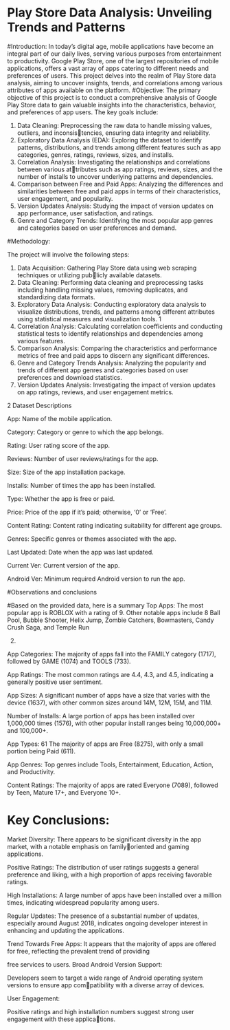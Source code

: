 # Play Store Data Analysis: Unveiling Trends and Patterns
#Introduction: 
In today’s digital age, mobile applications have become an integral part of our
daily lives, serving various purposes from entertainment to productivity. Google Play Store, one
of the largest repositories of mobile applications, offers a vast array of apps catering to different
needs and preferences of users. This project delves into the realm of Play Store data analysis,
aiming to uncover insights, trends, and correlations among various attributes of apps available on
the platform.
#Objective: 
The primary objective of this project is to conduct a comprehensive analysis of
Google Play Store data to gain valuable insights into the characteristics, behavior, and preferences
of app users. The key goals include:

1. Data Cleaning: Preprocessing the raw data to handle missing values, outliers, and inconsistencies, ensuring data integrity and reliability.
2. Exploratory Data Analysis (EDA): Exploring the dataset to identify patterns, distributions,
and trends among different features such as app categories, genres, ratings, reviews, sizes,
and installs.
3. Correlation Analysis: Investigating the relationships and correlations between various attributes such as app ratings, reviews, sizes, and the number of installs to uncover underlying
patterns and dependencies.
4. Comparison between Free and Paid Apps: Analyzing the differences and similarities between
free and paid apps in terms of their characteristics, user engagement, and popularity.
5. Version Updates Analysis: Studying the impact of version updates on app performance, user
satisfaction, and ratings.
6. Genre and Category Trends: Identifying the most popular app genres and categories based
on user preferences and demand.


#Methodology:

The project will involve the following steps:
1. Data Acquisition: Gathering Play Store data using web scraping techniques or utilizing publicly available datasets.
2. Data Cleaning: Performing data cleaning and preprocessing tasks including handling missing
values, removing duplicates, and standardizing data formats.
3. Exploratory Data Analysis: Conducting exploratory data analysis to visualize distributions,
trends, and patterns among different attributes using statistical measures and visualization
tools.
1
4. Correlation Analysis: Calculating correlation coefficients and conducting statistical tests to
identify relationships and dependencies among various features.
5. Comparison Analysis: Comparing the characteristics and performance metrics of free and
paid apps to discern any significant differences.
6. Genre and Category Trends Analysis: Analyzing the popularity and trends of different app
genres and categories based on user preferences and download statistics.
7. Version Updates Analysis: Investigating the impact of version updates on app ratings, reviews,
and user engagement metrics.


2 Dataset Descriptions

App: Name of the mobile application.

Category: Category or genre to which the app belongs.

Rating: User rating score of the app.

Reviews: Number of user reviews/ratings for the app.

Size: Size of the app installation package.

Installs: Number of times the app has been installed.

Type: Whether the app is free or paid.

Price: Price of the app if it’s paid; otherwise, ‘0’ or ‘Free’.

Content Rating: Content rating indicating suitability for different age groups.

Genres: Specific genres or themes associated with the app.

Last Updated: Date when the app was last updated.

Current Ver: Current version of the app.

Android Ver: Minimum required Android version to run the app.

#Observations and conclusions

#Based on the provided data, here is a summary
Top Apps:
The most popular app is ROBLOX with a rating of 9. Other notable apps include 8 Ball Pool,
Bubble Shooter, Helix Jump, Zombie Catchers, Bowmasters, Candy Crush Saga, and Temple Run

2.
App Categories:
The majority of apps fall into the FAMILY category (1717), followed by GAME (1074) and TOOLS
(733).

App Ratings:
The most common ratings are 4.4, 4.3, and 4.5, indicating a generally positive user sentiment.

App Sizes:
A significant number of apps have a size that varies with the device (1637), with other common
sizes around 14M, 12M, 15M, and 11M.

Number of Installs:
A large portion of apps has been installed over 1,000,000 times (1576), with other popular install
ranges being 10,000,000+ and 100,000+.

App Types:
61
The majority of apps are Free (8275), with only a small portion being Paid (611).

App Genres:
Top genres include Tools, Entertainment, Education, Action, and Productivity.

Content Ratings:
The majority of apps are rated Everyone (7089), followed by Teen, Mature 17+, and Everyone 10+.



# Key Conclusions:


Market Diversity:
There appears to be significant diversity in the app market, with a notable emphasis on familyoriented and gaming applications.

Positive Ratings:
The distribution of user ratings suggests a general preference and liking, with a high proportion of
apps receiving favorable ratings.

High Installations:
A large number of apps have been installed over a million times, indicating widespread popularity
among users.

Regular Updates:
The presence of a substantial number of updates, especially around August 2018, indicates ongoing
developer interest in enhancing and updating the applications.

Trend Towards Free Apps:
It appears that the majority of apps are offered for free, reflecting the prevalent trend of providing

free services to users.
Broad Android Version Support:

Developers seem to target a wide range of Android operating system versions to ensure app compatibility with a diverse array of devices.

User Engagement:

Positive ratings and high installation numbers suggest strong user engagement with these applications.
